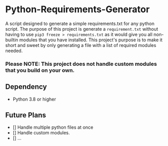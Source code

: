 # Python-Requirements-Generator
A script designed to generate a simple requirements.txt for any python script. The purpose of this project is generate a `requirement.txt` without having to use `pip3 freeze > requirements.txt` as it would give you all non-builtin modules that you have installed. This project's purpose is to make it short and sweet by only generating a file with a list of required modules needed. 

### Please NOTE: This project does not handle custom modules that you build on your own.

## Dependency
 * Python 3.8 or higher

## Future Plans 
- [] Handle multiple python files at once
- [] Handle custom modules.
- [] ...
